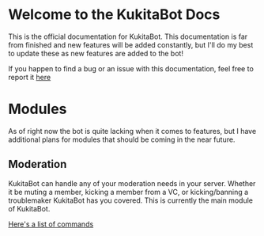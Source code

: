 # Welcome to the KukitaBot Docs
This is the official documentation for KukitaBot. This documentation is far from finished and new features will be added constantly, but I'll do my best to update
these as new features are added to the bot!

If you happen to find a bug or an issue with this documentation, feel free to report it [here](https://github.com/sp00p/Kukita/issues)
# Modules 
As of right now the bot is quite lacking when it comes to features, but I have additional plans for modules that should be coming in the near future. 
## Moderation 
KukitaBot can handle any of your moderation needs in your server. Whether it be muting a member, kicking a member from a VC, or kicking/banning a troublemaker
KukitaBot has you covered. This is currently the main module of KukitaBot. 

[Here's a list of commands](moderation.md)
